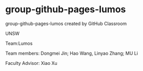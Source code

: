 # group-github-pages-lumos
group-github-pages-lumos created by GitHub Classroom

UNSW

Team:Lumos

Team members: Dongmei Jin; Hao Wang, Linyao Zhang; MU Li 

Faculty Advisor: Xiao Xu
